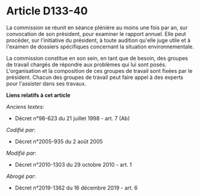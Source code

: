 # Article D133-40

La commission se réunit en séance plénière au moins une fois par an, sur convocation de son président, pour examiner le
rapport annuel. Elle peut procéder, sur l'initiative du président, à toute audition qu'elle juge utile et à l'examen de
dossiers spécifiques concernant la situation environnementale. 

La commission constitue en son sein, en tant que de besoin, des groupes de travail chargés de répondre aux problèmes qui lui
sont posés. L'organisation et la composition de ces groupes de travail sont fixées par le président. Chacun des groupes de
travail peut faire appel à des experts pour l'assister dans ses travaux.

**Liens relatifs à cet article**

_Anciens textes_:

  - Décret n°98-623 du 21 juillet 1998 - art. 7 (Ab)

_Codifié par_:

  - Décret n°2005-935 du 2 août 2005

_Modifié par_:

  - Décret n°2010-1303 du 29 octobre 2010 - art. 1

_Abrogé par_:

  - Décret n°2019-1362 du 16 décembre 2019 - art. 6
